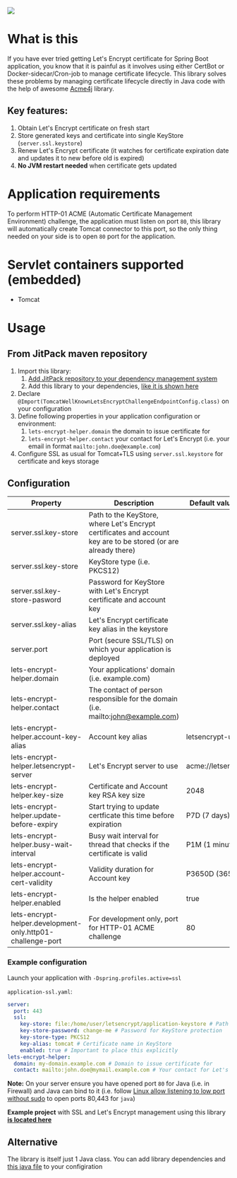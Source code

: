 [![](https://jitpack.io/v/valb3r/letsencrypt-helper.svg)](https://jitpack.io/#valb3r/letsencrypt-helper)

# What is this

If you have ever tried getting Let's Encrypt certificate for Spring Boot application, you know that it is painful as
it involves using either CertBot or Docker-sidecar/Cron-job to manage certificate lifecycle. This library solves these
problems by managing certificate lifecycle directly in Java code with the help of awesome [Acme4j](https://github.com/shred/acme4j) library.

## Key features:

1. Obtain Let's Encrypt certificate on fresh start
2. Store generated keys and certificate into single KeyStore (`server.ssl.keystore`)
3. Renew Let's Encrypt certificate (it watches for certificate expiration date and updates it to new before old is expired)
4. **No JVM restart needed** when certificate gets updated

# Application requirements

To perform HTTP-01 ACME (Automatic Certificate Management Environment) challenge, the application must listen on port `80`, this library will automatically create
Tomcat connector to this port, so the only thing needed on your side is to open `80` port for the application.

# Servlet containers supported (embedded)

 - Tomcat
 
# Usage

## From JitPack maven repository

1. Import this library:
    1. [Add JitPack repository to your dependency management system](https://jitpack.io/)
    2. Add this library to your dependencies, [like it is shown here](https://jitpack.io/#valb3r/letsencrypt-helper/0.1.4.1)
2. Declare `@Import(TomcatWellKnownLetsEncryptChallengeEndpointConfig.class)` on your configuration
3. Define following properties in your application configuration or environment:
    1. `lets-encrypt-helper.domain` the domain to issue certificate for
    2. `lets-encrypt-helper.contact` your contact for Let's Encrypt (i.e. your email in format `mailto:john.doe@example.com`)
4. Configure SSL as usual for Tomcat+TLS using `server.ssl.keystore` for certificate and keys storage


## Configuration


| Property                                                   | Description                                                                                                  | Default value, if any  |
|------------------------------------------------------------|--------------------------------------------------------------------------------------------------------------|------------------------|
| server.ssl.key-store                                       | Path to the KeyStore, where Let's Encrypt certificates and account key are to be stored (or are already there) |                        |
| server.ssl.key-store                                       | KeyStore type (i.e. PKCS12)                                                                                  |                        |
| server.ssl.key-store-pasword                               | Password for KeyStore with Let's Encrypt certificate and account key                                           |                        |
| server.ssl.key-alias                                       | Let's Encrypt certificate key alias in the keystore                                                            |                        |
| server.port                                                | Port (secure SSL/TLS) on which your application is deployed                                                  |                        |
| lets-encrypt-helper.domain                                 | Your applications' domain (i.e. example.com)                                                                 |                        |
| lets-encrypt-helper.contact                                | The contact of person responsible for the domain (i.e. mailto:john@example.com)                              |                        |
| lets-encrypt-helper.account-key-alias                      | Account key alias                                                                                            | letsencrypt-user       |
| lets-encrypt-helper.letsencrypt-server                     | Let's Encrypt server to use                                                                                    | acme://letsencrypt.org |
| lets-encrypt-helper.key-size                               | Certificate and Account key RSA key size                                                                     | 2048                   |
| lets-encrypt-helper.update-before-expiry                   | Start trying to update certficate this time before expiration                                                | P7D (7 days)           |
| lets-encrypt-helper.busy-wait-interval                     | Busy wait interval for thread that checks if the certificate is valid                                        | P1M (1 minute)         |
| lets-encrypt-helper.account-cert-validity                  | Validity duration for Account key                                                                            | P3650D (3650 days)     |
| lets-encrypt-helper.enabled                                | Is the helper enabled                                                                                        | true                   |
| lets-encrypt-helper.development-only.http01-challenge-port | For development only, port for HTTP-01 ACME challenge                                                        | 80                     |


### Example configuration

Launch your application with `-Dspring.profiles.active=ssl`

`application-ssl.yaml`:
```yaml
server:
  port: 443
  ssl:
    key-store: file:/home/user/letsencrypt/application-keystore # Path to KeyStore with certificates and keys
    key-store-password: change-me # Password for KeyStore protection
    key-store-type: PKCS12
    key-alias: tomcat # Certificate name in KeyStore
    enabled: true # Important to place this explicitly
lets-encrypt-helper:
  domain: my-domain.example.com # Domain to issue certificate for
  contact: mailto:john.doe@mymail.example.com # Your contact for Let's Encrypt
```

**Note:** On your server ensure you have opened port `80` for Java (i.e. in Firewall) and Java can bind to it (i.e. follow [Linux allow listening to low port without sudo](https://superuser.com/a/892391) to open ports 80,443 for `java`)

**Example project** with SSL and Let's Encrypt management using this library **[is located here](example)**

## Alternative

The library is itself just 1 Java class. You can add library dependencies and 
[this java file](https://github.com/valb3r/letsencrypt-helper/blob/master/src/main/java/com/github/valb3r/letsencrypthelper/TomcatWellKnownLetsEncryptChallengeEndpointConfig.java)
to your configiration
